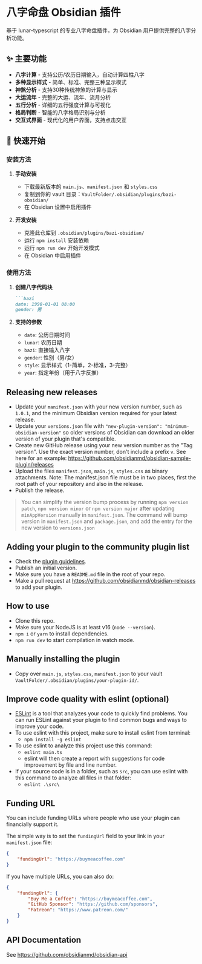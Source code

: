 # 八字命盘 Obsidian 插件

基于 lunar-typescript 的专业八字命盘插件，为 Obsidian 用户提供完整的八字分析功能。

## ✨ 主要功能

- **八字计算** - 支持公历/农历日期输入，自动计算四柱八字
- **多种显示样式** - 简单、标准、完整三种显示模式
- **神煞分析** - 支持30种传统神煞的计算与显示
- **大运流年** - 完整的大运、流年、流月分析
- **五行分析** - 详细的五行强度计算与可视化
- **格局判断** - 智能的八字格局识别与分析
- **交互式界面** - 现代化的用户界面，支持点击交互

## 🚀 快速开始

### 安装方法

1. **手动安装**
   - 下载最新版本的 `main.js`、`manifest.json` 和 `styles.css`
   - 复制到你的 vault 目录：`VaultFolder/.obsidian/plugins/bazi-obsidian/`
   - 在 Obsidian 设置中启用插件

2. **开发安装**
   - 克隆此仓库到 `.obsidian/plugins/bazi-obsidian/`
   - 运行 `npm install` 安装依赖
   - 运行 `npm run dev` 开始开发模式
   - 在 Obsidian 中启用插件

### 使用方法

1. **创建八字代码块**
   ```markdown
   ```bazi
   date: 1990-01-01 08:00
   gender: 男
   ```

2. **支持的参数**
   - `date`: 公历日期时间
   - `lunar`: 农历日期
   - `bazi`: 直接输入八字
   - `gender`: 性别（男/女）
   - `style`: 显示样式（1-简单，2-标准，3-完整）
   - `year`: 指定年份（用于八字反推）

## Releasing new releases

- Update your `manifest.json` with your new version number, such as `1.0.1`, and the minimum Obsidian version required for your latest release.
- Update your `versions.json` file with `"new-plugin-version": "minimum-obsidian-version"` so older versions of Obsidian can download an older version of your plugin that's compatible.
- Create new GitHub release using your new version number as the "Tag version". Use the exact version number, don't include a prefix `v`. See here for an example: https://github.com/obsidianmd/obsidian-sample-plugin/releases
- Upload the files `manifest.json`, `main.js`, `styles.css` as binary attachments. Note: The manifest.json file must be in two places, first the root path of your repository and also in the release.
- Publish the release.

> You can simplify the version bump process by running `npm version patch`, `npm version minor` or `npm version major` after updating `minAppVersion` manually in `manifest.json`.
> The command will bump version in `manifest.json` and `package.json`, and add the entry for the new version to `versions.json`

## Adding your plugin to the community plugin list

- Check the [plugin guidelines](https://docs.obsidian.md/Plugins/Releasing/Plugin+guidelines).
- Publish an initial version.
- Make sure you have a `README.md` file in the root of your repo.
- Make a pull request at https://github.com/obsidianmd/obsidian-releases to add your plugin.

## How to use

- Clone this repo.
- Make sure your NodeJS is at least v16 (`node --version`).
- `npm i` or `yarn` to install dependencies.
- `npm run dev` to start compilation in watch mode.

## Manually installing the plugin

- Copy over `main.js`, `styles.css`, `manifest.json` to your vault `VaultFolder/.obsidian/plugins/your-plugin-id/`.

## Improve code quality with eslint (optional)
- [ESLint](https://eslint.org/) is a tool that analyzes your code to quickly find problems. You can run ESLint against your plugin to find common bugs and ways to improve your code.
- To use eslint with this project, make sure to install eslint from terminal:
  - `npm install -g eslint`
- To use eslint to analyze this project use this command:
  - `eslint main.ts`
  - eslint will then create a report with suggestions for code improvement by file and line number.
- If your source code is in a folder, such as `src`, you can use eslint with this command to analyze all files in that folder:
  - `eslint .\src\`

## Funding URL

You can include funding URLs where people who use your plugin can financially support it.

The simple way is to set the `fundingUrl` field to your link in your `manifest.json` file:

```json
{
    "fundingUrl": "https://buymeacoffee.com"
}
```

If you have multiple URLs, you can also do:

```json
{
    "fundingUrl": {
        "Buy Me a Coffee": "https://buymeacoffee.com",
        "GitHub Sponsor": "https://github.com/sponsors",
        "Patreon": "https://www.patreon.com/"
    }
}
```

## API Documentation

See https://github.com/obsidianmd/obsidian-api
